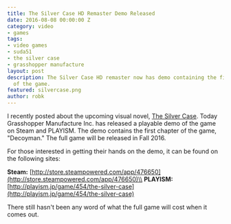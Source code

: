 ```yaml
---
title: The Silver Case HD Remaster Demo Released
date: 2016-08-08 00:00:00 Z
category: video
- games
tags:
- video games
- suda51
- the silver case
- grasshopper manufacture
layout: post
description: The Silver Case HD remaster now has demo containing the first chapter
  of the game.
featured: silvercase.png
author: robk
---
```


I recently posted about the upcoming visual novel, [The Silver Case](http://pawnsperspective.com/the-silver-case-hd-remaster/). Today Grasshopper Manufacture Inc. has released a playable demo of the game on Steam and PLAYISM. The demo contains the first chapter of the game, "Decoyman." The full game will be released in Fall 2016.

For those interested in getting their hands on the demo, it can be found on the following sites:

**Steam:** [http://store.steampowered.com/app/476650](http://store.steampowered.com/app/476650)\\
**PLAYISM:** [http://playism.jp/game/454/the-silver-case](http://playism.jp/game/454/the-silver-case)

There still hasn't been any word of what the full game will cost when it comes out.
